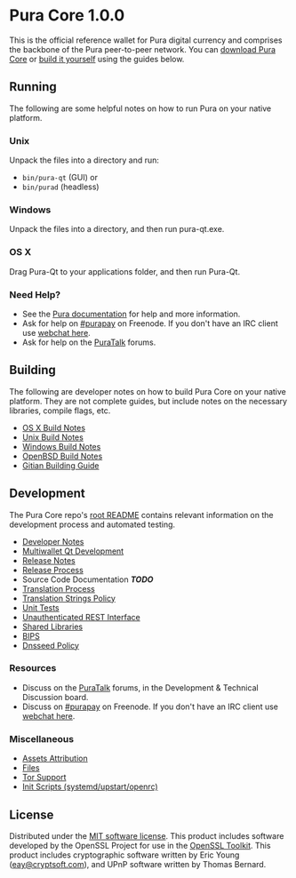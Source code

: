 Pura Core 1.0.0
=====================

This is the official reference wallet for Pura digital currency and comprises the backbone of the Pura peer-to-peer network. You can [download Pura Core](https://www.pura.org/downloads/) or [build it yourself](#building) using the guides below.

Running
---------------------
The following are some helpful notes on how to run Pura on your native platform.

### Unix

Unpack the files into a directory and run:

- `bin/pura-qt` (GUI) or
- `bin/purad` (headless)

### Windows

Unpack the files into a directory, and then run pura-qt.exe.

### OS X

Drag Pura-Qt to your applications folder, and then run Pura-Qt.

### Need Help?

* See the [Pura documentation](https://purapay.atlassian.net/wiki/display/DOC)
for help and more information.
* Ask for help on [#purapay](http://webchat.freenode.net?channels=purapay) on Freenode. If you don't have an IRC client use [webchat here](http://webchat.freenode.net?channels=purapay).
* Ask for help on the [PuraTalk](https://puratalk.org/) forums.

Building
---------------------
The following are developer notes on how to build Pura Core on your native platform. They are not complete guides, but include notes on the necessary libraries, compile flags, etc.

- [OS X Build Notes](build-osx.md)
- [Unix Build Notes](build-unix.md)
- [Windows Build Notes](build-windows.md)
- [OpenBSD Build Notes](build-openbsd.md)
- [Gitian Building Guide](gitian-building.md)

Development
---------------------
The Pura Core repo's [root README](/README.md) contains relevant information on the development process and automated testing.

- [Developer Notes](developer-notes.md)
- [Multiwallet Qt Development](multiwallet-qt.md)
- [Release Notes](release-notes.md)
- [Release Process](release-process.md)
- Source Code Documentation ***TODO***
- [Translation Process](translation_process.md)
- [Translation Strings Policy](translation_strings_policy.md)
- [Unit Tests](unit-tests.md)
- [Unauthenticated REST Interface](REST-interface.md)
- [Shared Libraries](shared-libraries.md)
- [BIPS](bips.md)
- [Dnsseed Policy](dnsseed-policy.md)

### Resources
* Discuss on the [PuraTalk](https://puratalk.org/) forums, in the Development & Technical Discussion board.
* Discuss on [#purapay](http://webchat.freenode.net/?channels=purapay) on Freenode. If you don't have an IRC client use [webchat here](http://webchat.freenode.net/?channels=purapay).

### Miscellaneous
- [Assets Attribution](assets-attribution.md)
- [Files](files.md)
- [Tor Support](tor.md)
- [Init Scripts (systemd/upstart/openrc)](init.md)

License
---------------------
Distributed under the [MIT software license](http://www.opensource.org/licenses/mit-license.php).
This product includes software developed by the OpenSSL Project for use in the [OpenSSL Toolkit](https://www.openssl.org/). This product includes
cryptographic software written by Eric Young ([eay@cryptsoft.com](mailto:eay@cryptsoft.com)), and UPnP software written by Thomas Bernard.
